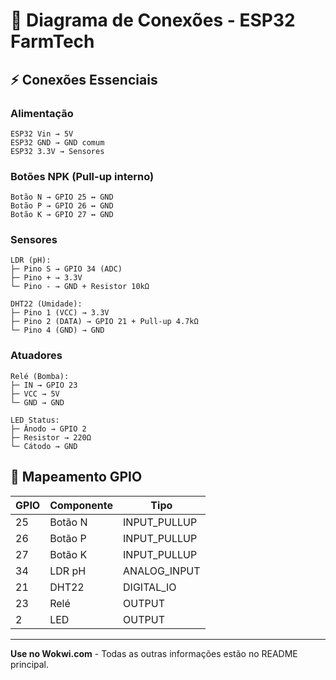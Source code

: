 # 🔌 Diagrama de Conexões - ESP32 FarmTech

## ⚡ **Conexões Essenciais**

### **Alimentação**
```
ESP32 Vin → 5V
ESP32 GND → GND comum  
ESP32 3.3V → Sensores
```

### **Botões NPK (Pull-up interno)**
```
Botão N → GPIO 25 ↔ GND
Botão P → GPIO 26 ↔ GND
Botão K → GPIO 27 ↔ GND
```

### **Sensores**
```
LDR (pH):
├─ Pino S → GPIO 34 (ADC)
├─ Pino + → 3.3V
└─ Pino - → GND + Resistor 10kΩ

DHT22 (Umidade):
├─ Pino 1 (VCC) → 3.3V
├─ Pino 2 (DATA) → GPIO 21 + Pull-up 4.7kΩ
└─ Pino 4 (GND) → GND
```

### **Atuadores**
```
Relé (Bomba):
├─ IN → GPIO 23
├─ VCC → 5V  
└─ GND → GND

LED Status:
├─ Ânodo → GPIO 2
├─ Resistor → 220Ω
└─ Cátodo → GND
```

## 🎯 **Mapeamento GPIO**
| GPIO | Componente | Tipo |
|------|------------|------|
| 25 | Botão N | INPUT_PULLUP |
| 26 | Botão P | INPUT_PULLUP |  
| 27 | Botão K | INPUT_PULLUP |
| 34 | LDR pH | ANALOG_INPUT |
| 21 | DHT22 | DIGITAL_IO |
| 23 | Relé | OUTPUT |
| 2 | LED | OUTPUT |

---
**Use no Wokwi.com** - Todas as outras informações estão no README principal.